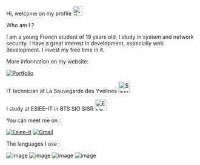Hi, welcome on my profile <img width="25" alt="Sauvegarde-des-YVelines" src="https://user-images.githubusercontent.com/71101255/180740090-44716359-94cd-43cc-9f71-8977448451e7.png" alt="" />



Who am I ?

I am a young French student of 19 years old, I study in system and network security. I have a great interest in development, especially web development. I invest my free time in it.

More information on my website:

<a href="https://arthur-guilet.fr/"  target="_blank"><img w alt="Portfolio" src="https://user-images.githubusercontent.com/71101255/180739285-3b57dcda-95da-444a-b50d-b8019b82f5d1.png" alt="" /></a>



IT technician at La Sauvegarde des Yvelines <a href="https://www.sauvegarde-yvelines.org/"  target="_blank"><img width="30" alt="Sauvegarde-des-YVelines" src="https://user-images.githubusercontent.com/71101255/180740647-c6427a69-f8f3-4633-9a67-b134d71cfb5e.png" alt="" /></a>

I study at ESIEE-IT in BTS SIO SISR  <a href="https://www.esiee-it.fr/fr"  target="_blank"><img width="30" alt="Esiee-it" src="https://user-images.githubusercontent.com/71101255/180744314-81540815-1798-4122-8a12-a66a53209c04.png" alt="" /></a>





You can meet me on :

<a href="https://www.linkedin.com/in/arthur-guilet-technicien-informatique-alternance/"  target="_blank"><img alt="Esiee-it" src="https://user-images.githubusercontent.com/71101255/180744919-7c479831-dfab-4466-bd20-43a65db98160.png" alt="" /></a>
<a href="mailto:arthur.professio@gmail.com?subject=Sujet du message"  target="_blank"><img alt="Gmail" src="https://user-images.githubusercontent.com/71101255/180747248-553046f9-213d-4f34-aaee-7a9eb2861994.jpg" alt="" /></a>

The languages I use :

![image](https://user-images.githubusercontent.com/71101255/180736558-f20b8a51-9185-4beb-875c-742cbea08934.png)
![image](https://user-images.githubusercontent.com/71101255/180737985-5025d23e-9332-4d63-ab16-7cd3dd0efc82.png)
![image](https://user-images.githubusercontent.com/71101255/180738018-8ce0fe51-384d-4242-a464-328deb8c3318.png)
![image](https://user-images.githubusercontent.com/71101255/180738615-d74fa572-0a99-44d4-ac5b-d86bfd545b33.png)
